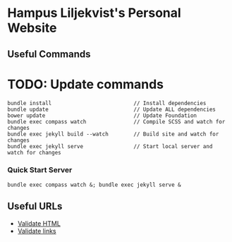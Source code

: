 # Hampus Liljekvist's Personal Website

## Useful Commands

# TODO: Update commands

```
bundle install                          // Install dependencies
bundle update                           // Update ALL dependencies
bower update                            // Update Foundation
bundle exec compass watch               // Compile SCSS and watch for changes
bundle exec jekyll build --watch        // Build site and watch for changes
bundle exec jekyll serve                // Start local server and watch for changes
```

### Quick Start Server

```
bundle exec compass watch &; bundle exec jekyll serve &
```

## Useful URLs

- [Validate HTML](https://validator.w3.org/nu/?doc=https%3A%2F%2Fhlilje.com%2F)
- [Validate links](https://validator.w3.org/checklink?uri=https%3A%2F%2Fhlilje.com%2F&hide_type=all&depth=&check=Check)
